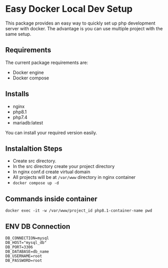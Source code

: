 # Easy Docker Local Dev Setup

This package provides an easy way to quickly set up php development server with docker. The advantage is you can use multiple project with the same setup. 


## Requirements

The current package requirements are:

- Docker engine
- Docker compose

## Installs

- nginx
- php8.1
- php7.4
- mariadb:latest

You can install your required version easily.

## Instalaltion Steps

- Create src directory.
- In the src directory create your project directory
- In nginx conf.d create virtual domain
- All projects will be at `/var/www` directory in nginx container
- `docker compose up -d`

## Commands inside container
```
docker exec -it -w /var/www/project_id php8.1-container-name pwd
```

## ENV DB Connection
```
DB_CONNECTION=mysql
DB_HOST="mysql_db"
DB_PORT=3306
DB_DATABASE=db_name
DB_USERNAME=root
DB_PASSWORD=root
```